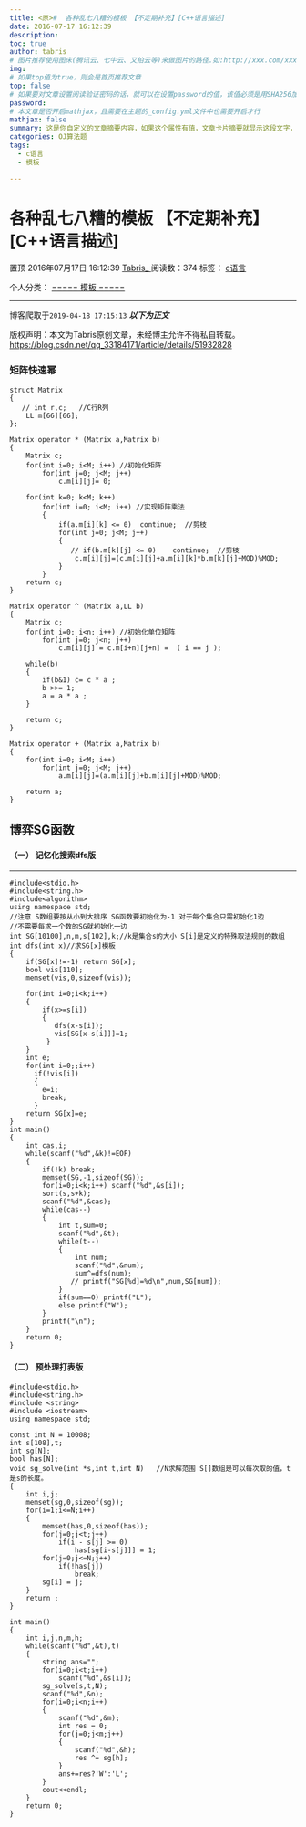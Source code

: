 ```yaml
---
title: <原>#  各种乱七八糟的模板 【不定期补充】[C++语言描述]
date: 2016-07-17 16:12:39
description:
toc: true
author: tabris
# 图片推荐使用图床(腾讯云、七牛云、又拍云等)来做图片的路径.如:http://xxx.com/xxx.jpg
img: 
# 如果top值为true，则会是首页推荐文章
top: false
# 如果要对文章设置阅读验证密码的话，就可以在设置password的值，该值必须是用SHA256加密后的密码，防止被他人识破
password: 
# 本文章是否开启mathjax，且需要在主题的_config.yml文件中也需要开启才行
mathjax: false
summary: 这是你自定义的文章摘要内容，如果这个属性有值，文章卡片摘要就显示这段文字，否则程序会自动截取文章的部分内容作为摘要
categories: OJ算法题
tags:
  - c语言
  - 模板

---
```





#  各种乱七八糟的模板 【不定期补充】[C++语言描述]

置顶  2016年07月17日 16:12:39  [ Tabris_ ](https://me.csdn.net/qq_33184171) 阅读数：374
标签：  [ c语言 ](https://so.csdn.net/so/search/s.do?q=c语言&t=blog)

个人分类：  [ ===== 模板 =====
](https://blog.csdn.net/qq_33184171/article/category/6354517)


--- 
 博客爬取于`2019-04-18 17:15:13`
***以下为正文***

版权声明：本文为Tabris原创文章，未经博主允许不得私自转载。
https://blog.csdn.net/qq_33184171/article/details/51932828

###  矩阵快速幂

    
    
    struct Matrix
    {
       // int r,c;   //C行R列
        LL m[66][66];
    };
    
    Matrix operator * (Matrix a,Matrix b)
    {
        Matrix c;
        for(int i=0; i<M; i++) //初始化矩阵
            for(int j=0; j<M; j++)
                c.m[i][j]= 0;
    
        for(int k=0; k<M; k++)
            for(int i=0; i<M; i++) //实现矩阵乘法
            {
                if(a.m[i][k] <= 0)  continue;  //剪枝
                for(int j=0; j<M; j++)
                {
                   // if(b.m[k][j] <= 0)    continue;  //剪枝
                    c.m[i][j]=(c.m[i][j]+a.m[i][k]*b.m[k][j]+MOD)%MOD;
                }
            }
        return c;
    }
    
    Matrix operator ^ (Matrix a,LL b)
    {
        Matrix c;
        for(int i=0; i<n; i++) //初始化单位矩阵
            for(int j=0; j<n; j++)
                c.m[i][j] = c.m[i+n][j+n] =  ( i == j );
    
        while(b)
        {
            if(b&1) c= c * a ;
            b >>= 1;
            a = a * a ;
        }
    
        return c;
    }
    
    Matrix operator + (Matrix a,Matrix b)
    {
        for(int i=0; i<M; i++)
            for(int j=0; j<M; j++)
                a.m[i][j]=(a.m[i][j]+b.m[i][j]+MOD)%MOD;
    
        return a;
    }

##  博弈SG函数

####  （一） 记忆化搜索dfs版

* * *
    
    
    #include<stdio.h>
    #include<string.h>
    #include<algorithm>
    using namespace std;
    //注意 S数组要按从小到大排序 SG函数要初始化为-1 对于每个集合只需初始化1边
    //不需要每求一个数的SG就初始化一边
    int SG[10100],n,m,s[102],k;//k是集合s的大小 S[i]是定义的特殊取法规则的数组
    int dfs(int x)//求SG[x]模板
    {
        if(SG[x]!=-1) return SG[x];
        bool vis[110];
        memset(vis,0,sizeof(vis));
    
        for(int i=0;i<k;i++)
        {
            if(x>=s[i])
            {
               dfs(x-s[i]);
               vis[SG[x-s[i]]]=1;
             }
        }
        int e;
        for(int i=0;;i++)
          if(!vis[i])
          {
            e=i;
            break;
          }
        return SG[x]=e;
    }
    int main()
    {
        int cas,i;
        while(scanf("%d",&k)!=EOF)
        {
            if(!k) break;
            memset(SG,-1,sizeof(SG));
            for(i=0;i<k;i++) scanf("%d",&s[i]);
            sort(s,s+k);
            scanf("%d",&cas);
            while(cas--)
            {
                int t,sum=0;
                scanf("%d",&t);
                while(t--)
                {
                    int num;
                    scanf("%d",&num);
                    sum^=dfs(num);
                   // printf("SG[%d]=%d\n",num,SG[num]);
                }
                if(sum==0) printf("L");
                else printf("W");
            }
            printf("\n");
        }
        return 0;
    }

####  （二） 预处理打表版

    
    
    #include<stdio.h>
    #include<string.h>
    #include <string>
    #include <iostream>
    using namespace std;
    
    const int N = 10008;
    int s[108],t;
    int sg[N];
    bool has[N];
    void sg_solve(int *s,int t,int N)   //N求解范围 S[]数组是可以每次取的值，t是s的长度。
    {
        int i,j;
        memset(sg,0,sizeof(sg));
        for(i=1;i<=N;i++)
        {
            memset(has,0,sizeof(has));
            for(j=0;j<t;j++)
                if(i - s[j] >= 0)
                    has[sg[i-s[j]]] = 1;
            for(j=0;j<=N;j++)
                if(!has[j])
                    break;
            sg[i] = j;
        }
        return ;
    }
    
    int main()
    {
        int i,j,n,m,h;
        while(scanf("%d",&t),t)
        {
            string ans="";
            for(i=0;i<t;i++)
                scanf("%d",&s[i]);
            sg_solve(s,t,N);
            scanf("%d",&n);
            for(i=0;i<n;i++)
            {
                scanf("%d",&m);
                int res = 0;
                for(j=0;j<m;j++)
                {
                    scanf("%d",&h);
                    res ^= sg[h];
                }
                ans+=res?'W':'L';
            }
            cout<<endl;
        }
        return 0;
    }
    

